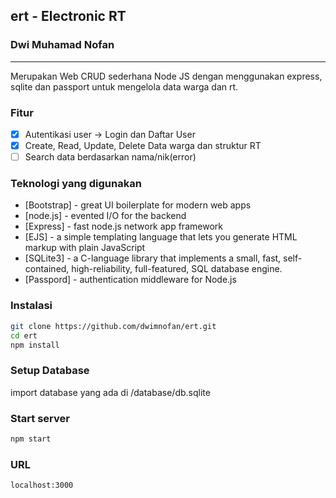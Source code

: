 ## ert - Electronic RT

### Dwi Muhamad Nofan

---

Merupakan Web CRUD sederhana Node JS dengan menggunakan express, sqlite dan passport untuk mengelola data warga dan rt.

### Fitur

- [x] Autentikasi user -> Login dan Daftar User
- [x] Create, Read, Update, Delete Data warga dan struktur RT
- [ ] Search data berdasarkan nama/nik(error)

### Teknologi yang digunakan

- [Bootstrap] - great UI boilerplate for modern web apps
- [node.js] - evented I/O for the backend
- [Express] - fast node.js network app framework
- [EJS] - a simple templating language that lets you generate HTML markup with plain JavaScript
- [SQLite3] - a C-language library that implements a small, fast, self-contained, high-reliability, full-featured, SQL database engine.
- [Passpord] - authentication middleware for Node.js

### Instalasi

```sh
git clone https://github.com/dwimnofan/ert.git
cd ert
npm install
```

### Setup Database

import database yang ada di /database/db.sqlite

### Start server

```sh
npm start
```

### URL

```sh
localhost:3000
```
